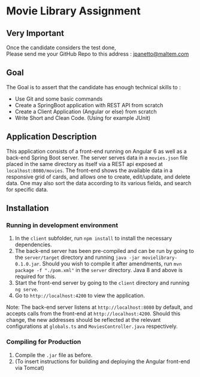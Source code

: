 # Movie Library Assignment

## Very Important

Once the candidate considers the test done, <br />
Please send me your GitHub Repo to this address : [jpanetto@maltem.com](mailto:jpanetto@maltem.com)

## Goal

The Goal is to assert that the candidate has enough technical skills to : 
* Use Git and some basic commands
* Create a SpringBoot application with REST API from scratch
* Create a Client Application (Angular or else) from scratch
* Write Short and Clean Code. (Using for example JUnit)

## Application Description
This application consists of a front-end running on Angular 6 as well as a back-end Spring Boot server. The server serves data in a `movies.json` file placed in the same directory as itself via a REST api exposed at `localhost:8080/movies`. The front-end shows the available data in a responsive grid of cards, and allows one to create, edit/update, and delete data. One may also sort the data according to its various fields, and search for specific data.

## Installation

### Running in development environment
1. In the `client` subfolder, run `npm install` to install the necessary dependencies.
2. The back-end server has been pre-compiled and can be run by going to the `server/target` directory and running `java -jar movielibrary-0.1.0.jar`. Should you wish to compile it after amendments, run `mvn package -f "./pom.xml"` in the `server` directory. Java 8 and above is required for this.
3. Start the front-end server by going to the `client` directory and running `ng serve`.
4. Go to `http://localhost:4200` to view the application.

Note: The back-end server listens at `http://localhost:8080` by default, and accepts calls from the front-end at `http://localhost:4200`. Should this change, the new addresses should be reflected at the relevant configurations at `globals.ts` and `MoviesController.java` respectively.

### Compiling for Production
1. Compile the `.jar` file as before.
2. (To insert instructions for building and deploying the Angular front-end via Tomcat)


